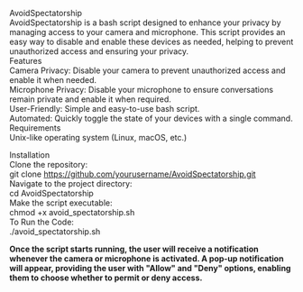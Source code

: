 AvoidSpectatorship<br>
AvoidSpectatorship is a bash script designed to enhance your privacy by managing access to your camera and microphone. This script provides an easy way to disable and enable these devices as needed, helping to prevent unauthorized access and ensuring your privacy.
<br>
Features<br>
Camera Privacy: Disable your camera to prevent unauthorized access and enable it when needed.<br>
Microphone Privacy: Disable your microphone to ensure conversations remain private and enable it when required.<br>
User-Friendly: Simple and easy-to-use bash script.<br>
Automated: Quickly toggle the state of your devices with a single command.<br>
Requirements<br>
Unix-like operating system (Linux, macOS, etc.)<br>

Installation<br>
Clone the repository:<br>
git clone https://github.com/yourusername/AvoidSpectatorship.git<br>
Navigate to the project directory:<br>
cd AvoidSpectatorship<br>
Make the script executable:<br>
chmod +x avoid_spectatorship.sh<br>
To Run the Code:<br>
./avoid_spectatorship.sh <br>

<b>Once the script starts running, the user will receive a notification whenever the camera or microphone is activated. A pop-up notification will appear, providing the user with "Allow" and "Deny" options, enabling them to choose whether to permit or deny access.<b>
